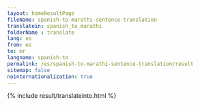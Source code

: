 ```yaml
---
layout: homeResultPage
fileName: spanish-to-marathi-sentence-translation
translatein: spanish_to_marathi
folderName : translate
lang: es
from: es
to: mr
langname: spanish-to
permalink: /es/spanish-to-marathi-sentence-translation/result
sitemap: false
nointernationalization: true
---
```

{% include result/translateinto.html %}

<script src="/js/result/translation.js" data-foldername="{{page.folderName}}" data-lang="{{page.lang}}"></script>

